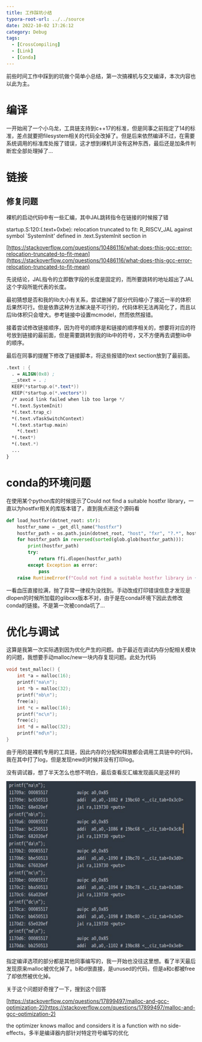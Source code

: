 ```yaml
---
title: 工作踩坑小结
typora-root-url: ../../source
date: 2022-10-02 17:26:12
category: Debug
tags: 
  - [CrossCompiling]
  - [Link]
  - [Conda]
---
```


前些时间工作中踩到的坑做个简单小总结，第一次搞裸机与交叉编译，本次内容也以此为主。

# 编译

一开始闹了一个小乌龙，工具链支持到c++17的标准，但是同事之前指定了14的标准，差点就要把filesystem相关的代码全改掉了。但是后来依然编译不过，在需要系统调用的标准库处报了错误，这才想到裸机并没有这种东西，最后还是加条件判断宏全部处理掉了…

# 链接

## 修复问题

裸机的启动代码中有一些汇编，其中JAL跳转指令在链接的时候报了错

startup.S:120:(.text+0xbe): relocation truncated to fit: R_RISCV_JAL against symbol `SystemInit' defined in .text.SystemInit section in

[https://stackoverflow.com/questions/10486116/what-does-this-gcc-error-relocation-truncated-to-fit-mean](https://stackoverflow.com/questions/10486116/what-does-this-gcc-error-relocation-truncated-to-fit-mean)

先说结论，JAL指令的立即数字段的长度是固定的，而所要跳转的地址超出了JAL这个字段所能代表的长度。

最初猜想是否和我的lib大小有关系，尝试删掉了部分代码缩小了接近一半的体积后果然可行。但是依靠这种方法解决是不可行的，代码体积无法再简化了，而且以后lib体积只会增大。参考链接中设置mcmodel，然而依然报错。

接着尝试修改链接顺序，因为符号的顺序是和链接的顺序相关的，想要将对应的符号放到链接的最前面，但是需要跳转到我的lib中的符号，又不方便再去调整lib中的顺序。

最后在同事的提醒下修改了链接脚本，将这些报错的text section放到了最前面。

```nasm
.text : {
  . = ALIGN(0x8) ;
  __stext = . ;
  KEEP(*startup.o(*.text*))
  KEEP(*startup.o(*.vectors*))
  /* avoid link failed when lib too large */
  *(.text.SystemInit)
  *(.text.trap_c)
  *(.text.vTaskSwitchContext)
  *(.text.startup.main)
	*(.text)
  *(.text*)
  *(.text.*)
  ...
}
```

# conda的环境问题

在使用某个python库的时候提示了Could not find a suitable hostfxr library，一直以为hostfxr相关的库版本错了，直到我点进这个源码看

```python
def load_hostfxr(dotnet_root: str):
    hostfxr_name = _get_dll_name("hostfxr")
    hostfxr_path = os.path.join(dotnet_root, "host", "fxr", "?.*", hostfxr_name)
    for hostfxr_path in reversed(sorted(glob.glob(hostfxr_path))):
        print(hostfxr_path)
        try:
            return ffi.dlopen(hostfxr_path)
        except Exception as error:
            pass
    raise RuntimeError(f"Could not find a suitable hostfxr library in {dotnet_root}")
```

一看血压直接拉满，抛了异常一律视为没找到。手动改成打印错误信息才发现是dlopen的时候所加载的glibcxx版本不对，由于是在conda环境下因此去修改conda的链接。不是第一次被conda坑了…

# 优化与调试

这算是我第一次实际遇到因为优化产生的问题。由于最近在调试内存分配相关模块的问题，我想要手动malloc/new一块内存复现问题。此处为代码

```cpp
void test_malloc() {
	int *a = malloc(16);
	printf("na\n");
	int *b = malloc(32);
	printf("nb\n");
	free(a);
	int *c = malloc(16);
	printf("nc\n");
	free(c);
	int *d = malloc(32);
	printf("nd\n");
}
```

由于用的是裸机专用的工具链，因此内存的分配和释放都会调用工具链中的代码，我在其中打了log，但是发现new的时候并没有打印log。

没有调试器，想了半天怎么也想不明白，最后查看反汇编发现画风是这样的

![Untitled](/images/some-work-problem/Untitled.png)

指定编译选项的部分都是其他同事编写的，我一开始也没往这里想。看了半天最后发现原来malloc被优化掉了。b和d很直接，是unused的代码，但是a和c都被free了却依然被优化掉。

关于这个问题好奇搜了一下，搜到这个回答

[https://stackoverflow.com/questions/17899497/malloc-and-gcc-optimization-2](https://stackoverflow.com/questions/17899497/malloc-and-gcc-optimization-2)

the optimizer knows malloc and considers it is a function with no side-effects，多半是编译器内部针对特定符号编写的优化
